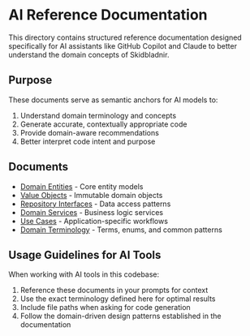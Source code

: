 # AI Reference Documentation

This directory contains structured reference documentation designed specifically for AI assistants like GitHub Copilot and Claude to better understand the domain concepts of Skidbladnir.

## Purpose

These documents serve as semantic anchors for AI models to:

1. Understand domain terminology and concepts
2. Generate accurate, contextually appropriate code
3. Provide domain-aware recommendations
4. Better interpret code intent and purpose

## Documents

- [Domain Entities](./domain-entities.md) - Core entity models
- [Value Objects](./value-objects.md) - Immutable domain objects
- [Repository Interfaces](./repository-interfaces.md) - Data access patterns
- [Domain Services](./domain-services.md) - Business logic services
- [Use Cases](./use-cases.md) - Application-specific workflows
- [Domain Terminology](./domain-terminology.md) - Terms, enums, and common patterns

## Usage Guidelines for AI Tools

When working with AI tools in this codebase:

1. Reference these documents in your prompts for context
2. Use the exact terminology defined here for optimal results
3. Include file paths when asking for code generation
4. Follow the domain-driven design patterns established in the documentation